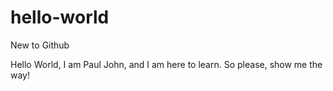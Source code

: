# hello-world
New to Github

Hello World,
I am Paul John, and I am here to learn.
So please, show me the way!

